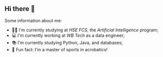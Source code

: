 ## Hi there 👋

Some information about me:
- 🧑‍🎓 I'm currently studying at _HSE FCS_, the _Artificial Intelligence_ program;
- 💻 I'm currently working at _WB Tech_ as a data engineer;
- 📚 I'm currently studying Python, Java, and databases;
- 💅 Fun fact: I'm a master of sports in acrobatics!


